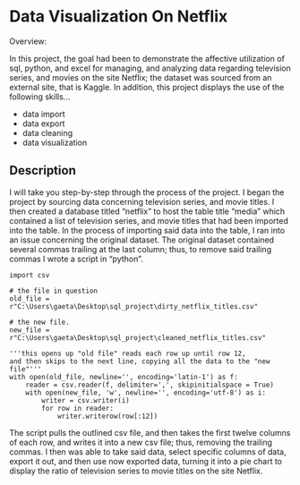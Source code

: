 # Data Visualization On Netflix

Overview:

In this project, the goal had been to demonstrate the affective utilization of sql, python, and excel for managing, and analyzing data regarding television series, and movies on the site Netflix; the dataset was sourced from an external site, that is Kaggle. In addition, this project displays the use of the following skills...

* data import
* data export
* data cleaning
* data visualization


## Description

I will take you step-by-step through the process of the project. I began the project by sourcing data concerning television series, and movie titles. I then created a database titled “netflix” to host the table title “media” which contained a list of television series, and movie titles that had been imported into the table. In the process of importing said data into the table, I ran into an issue concerning the original dataset. The original dataset contained several commas trailing at the last column; thus, to remove said trailing commas I wrote a script in “python”.

```
import csv

# the file in question
old_file = r"C:\Users\gaeta\Desktop\sql_project\dirty_netflix_titles.csv"

# the new file.
new_file = r"C:\Users\gaeta\Desktop\sql_project\cleaned_netflix_titles.csv"

'''this opens up "old file" reads each row up until row 12, 
and then skips to the next line, copying all the data to the "new file"'''
with open(old_file, newline='', encoding='latin-1') as f:
    reader = csv.reader(f, delimiter=',', skipinitialspace = True)
    with open(new_file, 'w', newline='', encoding='utf-8') as i:
        writer = csv.writer(i)
        for row in reader:    
            writer.writerow(row[:12])
```

The script pulls the outlined csv file, and then takes the first twelve columns of each row, and writes it into a new csv file; thus, removing the trailing commas. I then was able to take said data, select specific columns of data, export it out, and then use now exported data, turning it into a pie chart to display the ratio of television series to movie titles on the site Netflix.


